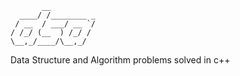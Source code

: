 ```
       __          
  ____/ /________ _
 / __  / ___/ __ `/
/ /_/ (__  ) /_/ / 
\__,_/____/\__,_/  
```
                   
Data Structure and Algorithm problems solved in c++
